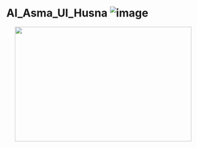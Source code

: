 # Al_Asma_Ul_Husna ![image](https://user-images.githubusercontent.com/59168899/218378567-3a8b7748-f9b2-4cd3-9ea8-67f785d03116.png)

<p align="center">
  <img width="460" height="300" src="[http://www.fillmurray.com/460/300](https://user-images.githubusercontent.com/59168899/218378567-3a8b7748-f9b2-4cd3-9ea8-67f785d03116.png)">
</p>
